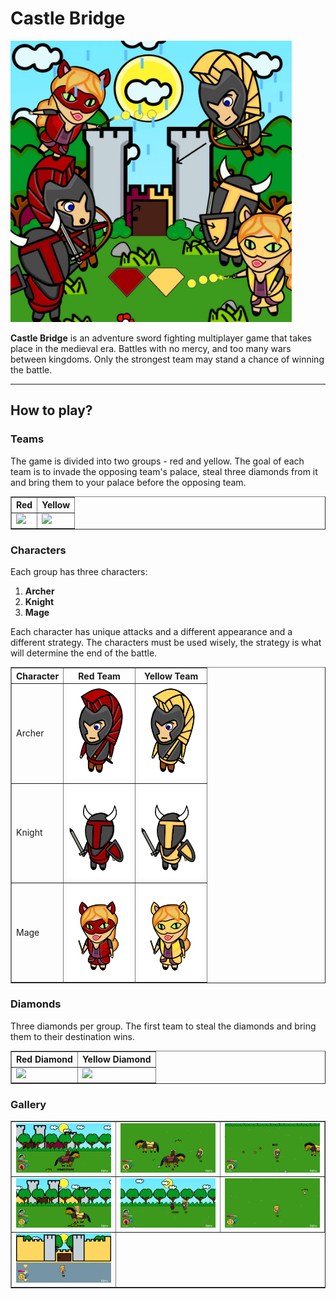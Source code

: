 # Castle Bridge

   <img src="https://github.com/idanbachar/castle-bridge-game/raw/master/images/cover/cover.png?raw=true" width="450" />

**Castle Bridge** is an adventure sword fighting multiplayer game that takes place in the medieval era.
Battles with no mercy, and too many wars between kingdoms.
Only the strongest team may stand a chance of winning the battle.

---

## How to play?

### Teams

The game is divided into two groups - red and yellow.
The goal of each team is to invade the opposing team's palace, steal three diamonds from it and bring them to your palace before the opposing team.

<table border="1" cellspacing="0">
 <tr>
  <th>Red</th>
  <th>Yellow</th>
 </tr>
 <tr>
  <td>
   <img src="https://raw.githubusercontent.com/idanbachar/castle-bridge-client/master/images/castles/red_castle.png" width="250" />
  </td>
  <td>
   <img src="https://raw.githubusercontent.com/idanbachar/castle-bridge-client/master/images/castles/yellow_castle.png" width="250" />
  </td>
 </tr>
</table>

### Characters

Each group has three characters:
1. **Archer**
2. **Knight**
3. **Mage**

Each character has unique attacks and a different appearance and a different strategy.
The characters must be used wisely, the strategy is what will determine the end of the battle.

<table border="1" cellspacing="0">
 <tr>
  <th>Character</th>
  <th>Red Team</th>
  <th>Yellow Team</th>
 </tr>
 <tr>
  <td>Archer</td>
  <td>
   <img src="https://github.com/idanbachar/castle-bridge-game/raw/master/images/characters/red_archer.png?raw=true" width="100" />
  </td>
  <td>
   <img src="https://github.com/idanbachar/castle-bridge-game/raw/master/images/characters/yellow_archer.png?raw=true" width="100" />
  </td>
 </tr>
 <tr>
  <td>Knight</td>
  <td>
   <img src="https://github.com/idanbachar/castle-bridge-game/raw/master/images/characters/red_knight.png?raw=true" width="100" />
  </td>
  <td>
   <img src="https://github.com/idanbachar/castle-bridge-game/raw/master/images/characters/yellow_knight.png?raw=true" width="100" />
  </td>
 </tr>
 <tr>
  <td>Mage</td>
  <td>
   <img src="https://github.com/idanbachar/castle-bridge-game/raw/master/images/characters/red_mage.png?raw=true" width="100" />
  </td>
  <td>
   <img src="https://github.com/idanbachar/castle-bridge-game/raw/master/images/characters/yellow_mage.png?raw=true" width="100" />
  </td>
 </tr>
</table>

### Diamonds

Three diamonds per group. The first team to steal the diamonds and bring them to their destination wins.

<table border="1" cellspacing="0">
 <tr>
  <th>Red Diamond</th>
  <th>Yellow Diamond</th>
 </tr>
 <tr>
  <td>
   <img src="https://raw.githubusercontent.com/idanbachar/castle-bridge-client/master/images/diamonds/red_diamond.png" width="100" />
  </td>
  <td>
   <img src="https://raw.githubusercontent.com/idanbachar/castle-bridge-client/master/images/diamonds/yellow_diamond.png" width="100" />
  </td>
 </tr>
</table>


### Gallery
<table border="1" cellspacing="0">
 <tr>
  <td>
   <img src="https://raw.githubusercontent.com/idanbachar/castle-bridge-game/master/images/gameplay/gameplay_1.png" width="350" />
  </td>
  <td>
   <img src="https://raw.githubusercontent.com/idanbachar/castle-bridge-game/master/images/gameplay/gameplay_2.png" width="350" />
  </td>
   <td>
   <img src="https://raw.githubusercontent.com/idanbachar/castle-bridge-game/master/images/gameplay/gameplay_3.png" width="350" />
  </td>
 </tr>
 <tr>
  <td>
   <img src="https://raw.githubusercontent.com/idanbachar/castle-bridge-game/master/images/gameplay/gameplay_4.png" width="350" />
  </td>
  <td>
   <img src="https://raw.githubusercontent.com/idanbachar/castle-bridge-game/master/images/gameplay/gameplay_5.png" width="350" />
  </td>
   <td>
   <img src="https://raw.githubusercontent.com/idanbachar/castle-bridge-game/master/images/gameplay/gameplay_6.png" width="350" />
  </td>
 </tr>
 <tr>
  <td>
   <img src="https://raw.githubusercontent.com/idanbachar/castle-bridge-game/master/images/gameplay/gameplay_7.png" width="350" />
  </td>
 </tr>
</table>
